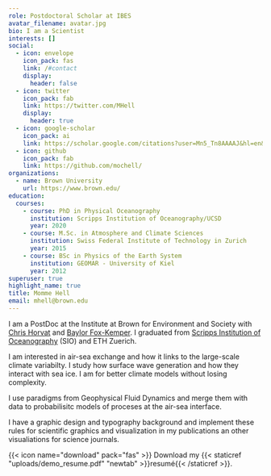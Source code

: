```yaml
---
role: Postdoctoral Scholar at IBES
avatar_filename: avatar.jpg
bio: I am a Scientist
interests: []
social:
  - icon: envelope
    icon_pack: fas
    link: /#contact
    display:
      header: false
  - icon: twitter
    icon_pack: fab
    link: https://twitter.com/MHell
    display:
      header: true
  - icon: google-scholar
    icon_pack: ai
    link: https://scholar.google.com/citations?user=Mn5_Tn8AAAAJ&hl=en&oi=ao
  - icon: github
    icon_pack: fab
    link: https://github.com/mochell/
organizations:
  - name: Brown University
    url: https://www.brown.edu/
education:
  courses:
    - course: PhD in Physical Oceanography
      institution: Scripps Institution of Oceanography/UCSD
      year: 2020
    - course: M.Sc. in Atmosphere and Climate Sciences
      institution: Swiss Federal Institute of Technology in Zurich
      year: 2015
    - course: BSc in Physics of the Earth System
      institution: GEOMAR - University of Kiel
      year: 2012
superuser: true
highlight_name: true
title: Momme Hell
email: mhell@brown.edu
---
```

I am a PostDoc at the Institute at Brown for Environment and Society with [Chris Horvat](http://www.chrv.at) and [Baylor Fox-Kemper](http://www.geo.brown.edu/research/Fox-Kemper/). I graduated from [Scripps Institution of Oceanography](https://scripps.ucsd.edu) (SIO) and ETH Zuerich.

I am interested in air-sea exchange and how it links to the large-scale climate variabilty. I study how surface wave generation and how they interact with sea ice. I am for better climate models without losing complexity.

I use paradigms from Geophysical Fluid Dynamics and merge them with data to probabilisitc models of proceses at the air-sea interface.

I have a graphic design and typography background and implement these rules for scientific graphics and visualization in my publications an other visualiations for science journals.

{{< icon name="download" pack="fas" >}} Download my {{< staticref "uploads/demo_resume.pdf" "newtab" >}}resumé{{< /staticref >}}.